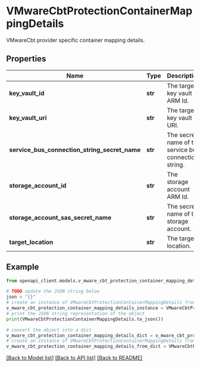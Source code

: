 # VMwareCbtProtectionContainerMappingDetails

VMwareCbt provider specific container mapping details.

## Properties

Name | Type | Description | Notes
------------ | ------------- | ------------- | -------------
**key_vault_id** | **str** | The target key vault ARM Id. | [optional] [readonly] 
**key_vault_uri** | **str** | The target key vault URI. | [optional] [readonly] 
**service_bus_connection_string_secret_name** | **str** | The secret name of the service bus connection string. | [optional] [readonly] 
**storage_account_id** | **str** | The storage account ARM Id. | [optional] [readonly] 
**storage_account_sas_secret_name** | **str** | The secret name of the storage account. | [optional] [readonly] 
**target_location** | **str** | The target location. | [optional] [readonly] 

## Example

```python
from openapi_client.models.v_mware_cbt_protection_container_mapping_details import VMwareCbtProtectionContainerMappingDetails

# TODO update the JSON string below
json = "{}"
# create an instance of VMwareCbtProtectionContainerMappingDetails from a JSON string
v_mware_cbt_protection_container_mapping_details_instance = VMwareCbtProtectionContainerMappingDetails.from_json(json)
# print the JSON string representation of the object
print(VMwareCbtProtectionContainerMappingDetails.to_json())

# convert the object into a dict
v_mware_cbt_protection_container_mapping_details_dict = v_mware_cbt_protection_container_mapping_details_instance.to_dict()
# create an instance of VMwareCbtProtectionContainerMappingDetails from a dict
v_mware_cbt_protection_container_mapping_details_from_dict = VMwareCbtProtectionContainerMappingDetails.from_dict(v_mware_cbt_protection_container_mapping_details_dict)
```
[[Back to Model list]](../README.md#documentation-for-models) [[Back to API list]](../README.md#documentation-for-api-endpoints) [[Back to README]](../README.md)


